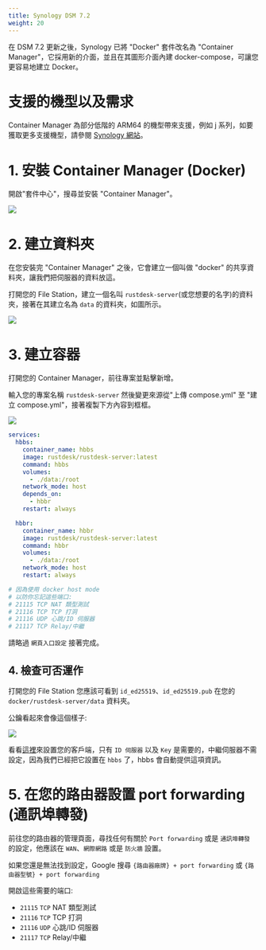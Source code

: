 ```yaml
---
title: Synology DSM 7.2
weight: 20
---
```

<!--to translater: When translating elements like "buttons", don't just translate, please refer actual naming in their interface.-->
在 DSM 7.2 更新之後，Synology 已將 "Docker" 套件改名為 "Container Manager"，它採用新的介面，並且在其圖形介面內建 docker-compose，可讓您更容易地建立 Docker。
# 支援的機型以及需求

Container Manager 為部分低階的 ARM64 的機型帶來支援，例如 j 系列，如要獲取更多支援機型，請參閱 [Synology 網站](https://www.synology.com/zh-tw/dsm/packages/ContainerManager)。

# 1. 安裝 Container Manager (Docker)

開啟"套件中心"，搜尋並安裝 "Container Manager"。

![](/docs/en/self-host/rustdesk-server-oss/synology/dsm-7/images/dsm7_install_container_manager_though_package_center.png)

# 2. 建立資料夾

在您安裝完 "Container Manager" 之後，它會建立一個叫做 "docker" 的共享資料夾，讓我們把伺服器的資料放這。

打開您的 File Station，建立一個名叫 `rustdesk-server`(或您想要的名字)的資料夾，接著在其建立名為 `data` 的資料夾，如圖所示。

![](/docs/en/self-host/rustdesk-server-oss/synology/dsm-7/images/dsm7_create_required_folders.png)

# 3. 建立容器

打開您的 Container Manager，前往專案並點擊新增。

輸入您的專案名稱 `rustdesk-server` 然後變更來源從"上傳 compose.yml" 至 "建立 compose.yml"，接著複製下方內容到框框。

![](/docs/en/self-host/rustdesk-server-oss/synology/dsm-7/images/dsm7_creating_project_init.png?v2)

````yaml
services:
  hbbs:
    container_name: hbbs
    image: rustdesk/rustdesk-server:latest
    command: hbbs 
    volumes:
      - ./data:/root
    network_mode: host
    depends_on:
      - hbbr
    restart: always

  hbbr:
    container_name: hbbr
    image: rustdesk/rustdesk-server:latest
    command: hbbr
    volumes:
      - ./data:/root
    network_mode: host
    restart: always

# 因為使用 docker host mode
# 以防你忘記這些端口:
# 21115 TCP NAT 類型測試
# 21116 TCP TCP 打洞
# 21116 UDP 心跳/ID 伺服器
# 21117 TCP Relay/中繼
 ````

請略過 `網頁入口設定` 接著完成。

 ## 4. 檢查可否運作

打開您的 File Station 您應該可看到 `id_ed25519`、`id_ed25519.pub` 在您的 `docker/rustdesk-server/data` 資料夾。

公鑰看起來會像這個樣子:

![](/docs/en/self-host/rustdesk-server-oss/synology/dsm-7/images/dsm7_viewing_public_key_though_syno_text_editor.png)

看看[這裡](/docs/zh-tw/client)來設置您的客戶端，只有 `ID 伺服器` 以及 `Key` 是需要的，中繼伺服器不需設定，因為我們已經把它設置在 `hbbs` 了，hbbs 會自動提供這項資訊。

# 5. 在您的路由器設置 port forwarding (通訊埠轉發)

前往您的路由器的管理頁面，尋找任何有關於 `Port forwarding` 或是 `通訊埠轉發` 的設定，他應該在 `WAN`、`網際網路` 或是 `防火牆` 設置。

如果您還是無法找到設定，Google 搜尋 `{路由器廠牌} + port forwarding` 或 `{路由器型號} + port forwarding`

開啟這些需要的端口:
  * `21115` `TCP` NAT 類型測試
  * `21116` `TCP` TCP 打洞
  * `21116` `UDP` 心跳/ID 伺服器
  * `21117` `TCP` Relay/中繼
